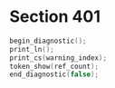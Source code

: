# Section 401

```c << Show the text of the macro being expanded >>=
begin_diagnostic();
print_ln();
print_cs(warning_index);
token_show(ref_count);
end_diagnostic(false);
```
